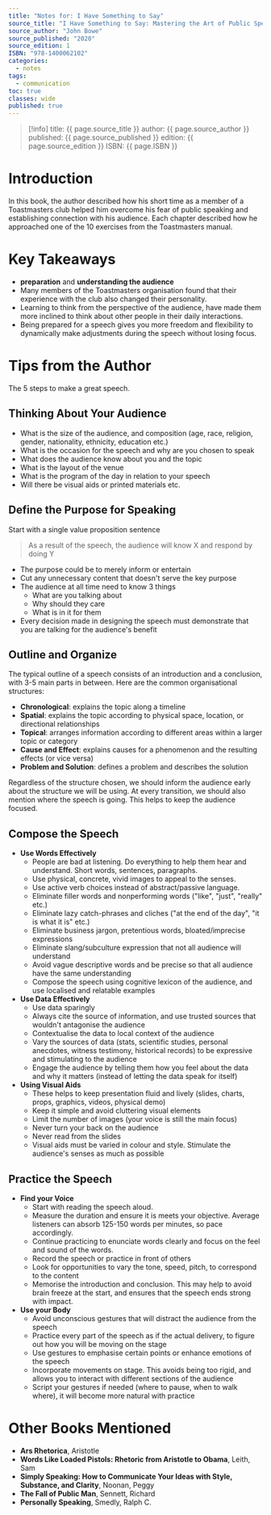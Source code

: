 ```yaml
---
title: "Notes for: I Have Something to Say"
source_title: "I Have Something to Say: Mastering the Art of Public Speaking in an Age of Disconnection"
source_author: "John Bowe"
source_published: "2020"
source_edition: 1
ISBN: "978-1400062102"
categories:
  - notes
tags:
  - communication
toc: true
classes: wide
published: true
---
```


> [!info]
> title: {{ page.source_title }}
> author: {{ page.source_author }}
> published: {{ page.source_published }}
> edition: {{ page.source_edition }}
> ISBN: {{ page.ISBN }}

# Introduction

In this book, the author described how his short time as a member of a Toastmasters club helped him overcome his fear of public speaking and establishing connection with his audience. Each chapter described how he approached one of the 10 exercises from the Toastmasters manual.

# Key Takeaways

- **preparation** and **understanding the audience**
- Many members of the Toastmasters organisation found that their experience with the club also changed their personality.
- Learning to think from the perspective of the audience, have made them more inclined to think about other people in their daily interactions.
- Being prepared for a speech gives you more freedom and flexibility to dynamically make adjustments during the speech without losing focus.

# Tips from the Author

The 5 steps to make a great speech.

## Thinking About Your Audience

- What is the size of the audience, and composition (age, race, religion, gender, nationality, ethnicity, education etc.)
- What is the occasion for the speech and why are you chosen to speak
- What does the audience know about you and the topic
- What is the layout of the venue
- What is the program of the day in relation to your speech
- Will there be visual aids or printed materials etc.

## Define the Purpose for Speaking

Start with a single value proposition sentence

> As a result of the speech, the audience will know X and respond by doing Y

- The purpose could be to merely inform or entertain
- Cut any unnecessary content that doesn't serve the key purpose
- The audience at all time need to know 3 things
	- What are you talking about
	- Why should they care
	- What is in it for them
- Every decision made in designing the speech must demonstrate that you are talking for the audience's benefit

## Outline and Organize

The typical outline of a speech consists of an introduction and a conclusion, with 3-5 main parts in between. Here are the common organisational structures:

- **Chronological**: explains the topic along a timeline
- **Spatial**: explains the topic according to physical space, location, or directional relationships
- **Topical**: arranges information according to different areas within a larger topic or category
- **Cause and Effect**: explains causes for a phenomenon and the resulting effects (or vice versa)
- **Problem and Solution**: defines a problem and describes the solution

Regardless of the structure chosen, we should inform the audience early about the structure we will be using.
At every transition, we should also mention where the speech is going.
This helps to keep the audience focused.

## Compose the Speech

- **Use Words Effectively**
	- People are bad at listening. Do everything to help them hear and understand. Short words, sentences, paragraphs.
	- Use physical, concrete, vivid images to appeal to the senses.
	- Use active verb choices instead of abstract/passive language.
	- Eliminate filler words and nonperforming words ("like", "just", "really" etc.)
	- Eliminate lazy catch-phrases and cliches ("at the end of the day", "it is what it is" etc.)
	- Eliminate business jargon, pretentious words, bloated/imprecise expressions
	- Eliminate slang/subculture expression that not all audience will understand
	- Avoid vague descriptive words and be precise so that all audience have the same understanding
	- Compose the speech using cognitive lexicon of the audience, and use localised and relatable examples
- **Use Data Effectively**
	- Use data sparingly
	- Always cite the source of information, and use trusted sources that wouldn't antagonise the audience
	- Contextualise the data to local context of the audience
	- Vary the sources of data (stats, scientific studies, personal anecdotes, witness testimony, historical records) to be expressive and stimulating to the audience
	- Engage the audience by telling them how you feel about the data and why it matters (instead of letting the data speak for itself)
- **Using Visual Aids**
	- These helps to keep presentation fluid and lively (slides, charts, props, graphics, videos, physical demo)
	- Keep it simple and avoid cluttering visual elements
	- Limit the number of images (your voice is still the main focus)
	- Never turn your back on the audience
	- Never read from the slides
	- Visual aids must be varied in colour and style. Stimulate the audience's senses as much as possible

## Practice the Speech

- **Find your Voice**
	- Start with reading the speech aloud.
	- Measure the duration and ensure it is meets your objective. Average listeners can absorb 125-150 words per minutes, so pace accordingly.
	- Continue practicing to enunciate words clearly and focus on the feel and sound of the words.
	- Record the speech or practice in front of others
	- Look for opportunities to vary the tone, speed, pitch, to correspond to the content
	- Memorise the introduction and conclusion. This may help to avoid brain freeze at the start, and ensures that the speech ends strong with impact.
- **Use your Body**
	- Avoid unconscious gestures that will distract the audience from the speech
	- Practice every part of the speech as if the actual delivery, to figure out how you will be moving on the stage
	- Use gestures to emphasise certain points or enhance emotions of the speech
	- Incorporate movements on stage. This avoids being too rigid, and allows you to interact with different sections of the audience
	- Script your gestures if needed (where to pause, when to walk where), it will become more natural with practice

# Other Books Mentioned

- **Ars Rhetorica**, Aristotle
- **Words Like Loaded Pistols: Rhetoric from Aristotle to Obama**, Leith, Sam
- **Simply Speaking: How to Communicate Your Ideas with Style, Substance, and Clarity**, Noonan, Peggy
- **The Fall of Public Man**, Sennett, Richard
- **Personally Speaking**, Smedly, Ralph C.